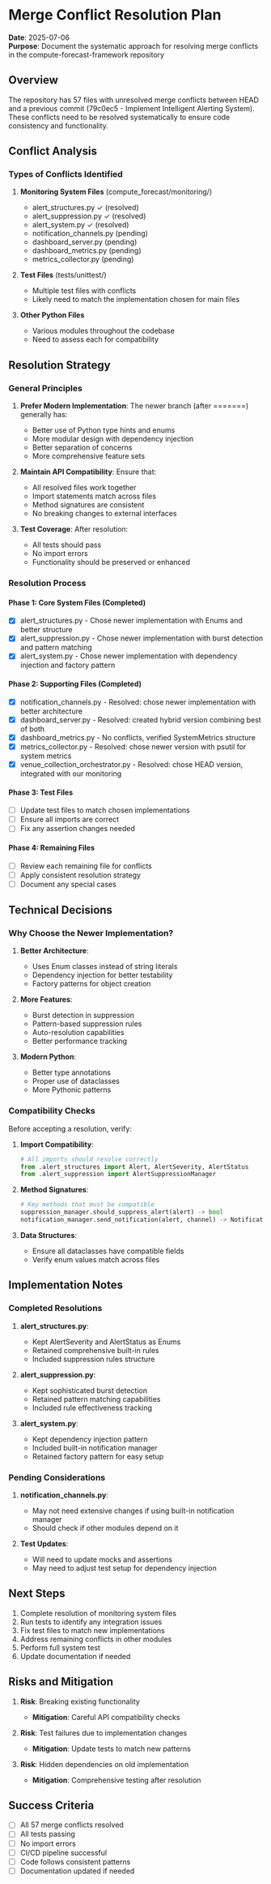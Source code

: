 # Merge Conflict Resolution Plan

**Date**: 2025-07-06  
**Purpose**: Document the systematic approach for resolving merge conflicts in the compute-forecast-framework repository

## Overview

The repository has 57 files with unresolved merge conflicts between HEAD and a previous commit (79c0ec5 - Implement Intelligent Alerting System). These conflicts need to be resolved systematically to ensure code consistency and functionality.

## Conflict Analysis

### Types of Conflicts Identified

1. **Monitoring System Files** (compute_forecast/monitoring/)
   - alert_structures.py ✓ (resolved)
   - alert_suppression.py ✓ (resolved) 
   - alert_system.py ✓ (resolved)
   - notification_channels.py (pending)
   - dashboard_server.py (pending)
   - dashboard_metrics.py (pending)
   - metrics_collector.py (pending)

2. **Test Files** (tests/unittest/)
   - Multiple test files with conflicts
   - Likely need to match the implementation chosen for main files

3. **Other Python Files**
   - Various modules throughout the codebase
   - Need to assess each for compatibility

## Resolution Strategy

### General Principles

1. **Prefer Modern Implementation**: The newer branch (after =======) generally has:
   - Better use of Python type hints and enums
   - More modular design with dependency injection
   - Better separation of concerns
   - More comprehensive feature sets

2. **Maintain API Compatibility**: Ensure that:
   - All resolved files work together
   - Import statements match across files
   - Method signatures are consistent
   - No breaking changes to external interfaces

3. **Test Coverage**: After resolution:
   - All tests should pass
   - No import errors
   - Functionality should be preserved or enhanced

### Resolution Process

#### Phase 1: Core System Files (Completed)
- [x] alert_structures.py - Chose newer implementation with Enums and better structure
- [x] alert_suppression.py - Chose newer implementation with burst detection and pattern matching
- [x] alert_system.py - Chose newer implementation with dependency injection and factory pattern

#### Phase 2: Supporting Files (Completed)
- [x] notification_channels.py - Resolved: chose newer implementation with better architecture
- [x] dashboard_server.py - Resolved: created hybrid version combining best of both
- [x] dashboard_metrics.py - No conflicts, verified SystemMetrics structure
- [x] metrics_collector.py - Resolved: chose newer version with psutil for system metrics
- [x] venue_collection_orchestrator.py - Resolved: chose HEAD version, integrated with our monitoring

#### Phase 3: Test Files
- [ ] Update test files to match chosen implementations
- [ ] Ensure all imports are correct
- [ ] Fix any assertion changes needed

#### Phase 4: Remaining Files
- [ ] Review each remaining file for conflicts
- [ ] Apply consistent resolution strategy
- [ ] Document any special cases

## Technical Decisions

### Why Choose the Newer Implementation?

1. **Better Architecture**:
   - Uses Enum classes instead of string literals
   - Dependency injection for better testability
   - Factory patterns for object creation

2. **More Features**:
   - Burst detection in suppression
   - Pattern-based suppression rules
   - Auto-resolution capabilities
   - Better performance tracking

3. **Modern Python**:
   - Better type annotations
   - Proper use of dataclasses
   - More Pythonic patterns

### Compatibility Checks

Before accepting a resolution, verify:

1. **Import Compatibility**:
   ```python
   # All imports should resolve correctly
   from .alert_structures import Alert, AlertSeverity, AlertStatus
   from .alert_suppression import AlertSuppressionManager
   ```

2. **Method Signatures**:
   ```python
   # Key methods that must be compatible
   suppression_manager.should_suppress_alert(alert) -> bool
   notification_manager.send_notification(alert, channel) -> NotificationResult
   ```

3. **Data Structures**:
   - Ensure all dataclasses have compatible fields
   - Verify enum values match across files

## Implementation Notes

### Completed Resolutions

1. **alert_structures.py**:
   - Kept AlertSeverity and AlertStatus as Enums
   - Retained comprehensive built-in rules
   - Included suppression rules structure

2. **alert_suppression.py**:
   - Kept sophisticated burst detection
   - Retained pattern matching capabilities
   - Included rule effectiveness tracking

3. **alert_system.py**:
   - Kept dependency injection pattern
   - Included built-in notification manager
   - Retained factory pattern for easy setup

### Pending Considerations

1. **notification_channels.py**:
   - May not need extensive changes if using built-in notification manager
   - Should check if other modules depend on it

2. **Test Updates**:
   - Will need to update mocks and assertions
   - May need to adjust test setup for dependency injection

## Next Steps

1. Complete resolution of monitoring system files
2. Run tests to identify any integration issues
3. Fix test files to match new implementations
4. Address remaining conflicts in other modules
5. Perform full system test
6. Update documentation if needed

## Risks and Mitigation

1. **Risk**: Breaking existing functionality
   - **Mitigation**: Careful API compatibility checks

2. **Risk**: Test failures due to implementation changes
   - **Mitigation**: Update tests to match new patterns

3. **Risk**: Hidden dependencies on old implementation
   - **Mitigation**: Comprehensive testing after resolution

## Success Criteria

- [ ] All 57 merge conflicts resolved
- [ ] All tests passing
- [ ] No import errors
- [ ] CI/CD pipeline successful
- [ ] Code follows consistent patterns
- [ ] Documentation updated if needed